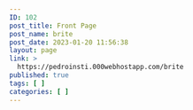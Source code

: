 ```yaml
---
ID: 102
post_title: Front Page
post_name: brite
post_date: 2023-01-20 11:56:38
layout: page
link: >
  https://pedroinsti.000webhostapp.com/brite
published: true
tags: [ ]
categories: [ ]
---
```

